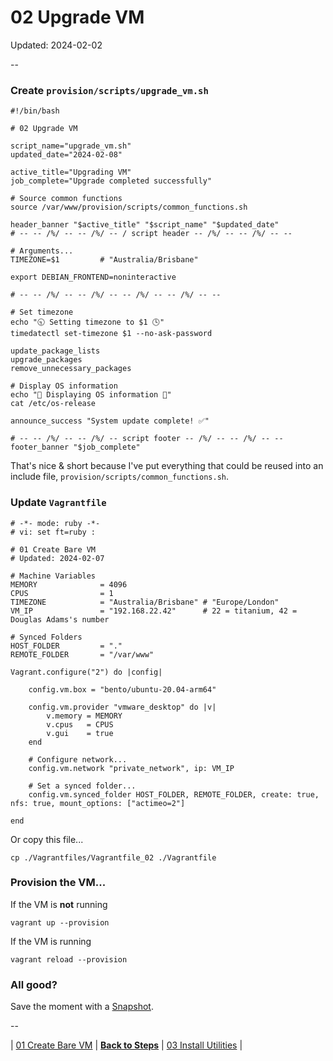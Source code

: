 # 02 Upgrade VM

Updated: 2024-02-02

--

### Create `provision/scripts/upgrade_vm.sh`

```
#!/bin/bash

# 02 Upgrade VM

script_name="upgrade_vm.sh"
updated_date="2024-02-08"

active_title="Upgrading VM"
job_complete="Upgrade completed successfully"

# Source common functions
source /var/www/provision/scripts/common_functions.sh

header_banner "$active_title" "$script_name" "$updated_date"
# -- -- /%/ -- -- /%/ -- / script header -- /%/ -- -- /%/ -- --

# Arguments...
TIMEZONE=$1         # "Australia/Brisbane"

export DEBIAN_FRONTEND=noninteractive

# -- -- /%/ -- -- /%/ -- -- /%/ -- -- /%/ -- --

# Set timezone
echo "🕤 Setting timezone to $1 🕓"
timedatectl set-timezone $1 --no-ask-password

update_package_lists
upgrade_packages
remove_unnecessary_packages

# Display OS information
echo "📄 Displaying OS information 📄"
cat /etc/os-release

announce_success "System update complete! ✅"

# -- -- /%/ -- -- /%/ -- script footer -- /%/ -- -- /%/ -- --
footer_banner "$job_complete"
```

That's nice & short because I've put everything that could be reused into an include file, `provision/scripts/common_functions.sh`.

### Update `Vagrantfile`

```
# -*- mode: ruby -*-
# vi: set ft=ruby :

# 01 Create Bare VM
# Updated: 2024-02-07

# Machine Variables
MEMORY              = 4096
CPUS                = 1
TIMEZONE            = "Australia/Brisbane" # "Europe/London"
VM_IP               = "192.168.22.42"      # 22 = titanium, 42 = Douglas Adams's number

# Synced Folders
HOST_FOLDER         = "."
REMOTE_FOLDER       = "/var/www"

Vagrant.configure("2") do |config|

	config.vm.box = "bento/ubuntu-20.04-arm64"

	config.vm.provider "vmware_desktop" do |v|
		v.memory = MEMORY
		v.cpus   = CPUS
		v.gui    = true
	end

	# Configure network...
	config.vm.network "private_network", ip: VM_IP

	# Set a synced folder...
	config.vm.synced_folder HOST_FOLDER, REMOTE_FOLDER, create: true, nfs: true, mount_options: ["actimeo=2"]

end
```

Or copy this file...

```
cp ./Vagrantfiles/Vagrantfile_02 ./Vagrantfile
```

### Provision the VM...

If the VM is **not** running

```
vagrant up --provision
```

If the VM is running

```
vagrant reload --provision
```

### All good?

Save the moment with a [Snapshot](./Snapshots.md).

--

<!-- 02 Upgrade VM -->
| [01 Create Bare VM](./01_Create_Bare_VM.md)
| [**Back to Steps**](../README.md)
| [03 Install Utilities](./03_Install_Utilities.md)
|
